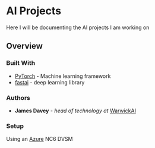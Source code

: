 # AI Projects

Here I will be documenting the AI projects I am working on

## Overview

### Built With

* [PyTorch](https://pytorch.org/) - Machine learning framework
* [fastai](https://github.com/fastai/fastai) - deep learning library

### Authors

* **James Davey** - *head of technology at* [WarwickAI](https://warwickai.ml/)

### Setup

Using an [Azure](https://course.fast.ai/start_azure.html) NC6 DVSM


